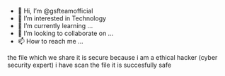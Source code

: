 - 👋 Hi, I’m @gsfteamofficial
- 👀 I’m interested in Technology
- 🌱 I’m currently learning ...
- 💞️ I’m looking to collaborate on ...
- 📫 How to reach me ...

<!---GSF Goutam Behera Is A Youtuber , Blogger , Self- White Hat Ethical Hacker (Cyber Security) and Gamer. Officially Owner At @gsfteamofficial
for More INFO Type/Search Out In Google GSF Goutam Behera
gsfteamofficial/@gsfteamofficial is a ✨ special ✨ repository because its `README.md` (this file) appears on your GitHub profile.
You can click the Preview link to take a look at your changes.
--->
the file which we share it is secure because i am a ethical hacker (cyber security expert)
i have scan the file it is succesfully safe
